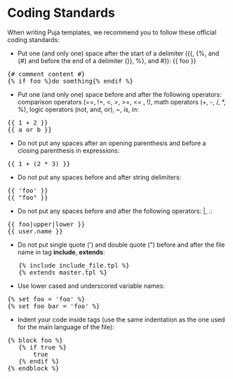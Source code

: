 Coding Standards
=======

When writing Puja templates, we recommend you to follow these official coding standards:

- Put one (and only one) space after the start of a delimiter ({{, {%, and {#) and before the end of a delimiter (}}, %}, and #}):
{{ foo }}
<pre>
{# comment content #}
{% if foo %}do somthing{% endif %}
</pre>
- Put one (and only one) space before and after the following operators: comparison operators (==, !=, <, >, >=, <= , !), math operators (+, -, /, *, %), logic operators (not, and, or), ~, is, in:
<pre>{{ 1 + 2 }}
{{ a or b }}</pre>

- Do not put any spaces after an opening parenthesis and before a closing parenthesis in expressions:
<pre>{{ 1 + (2 * 3) }}</pre>

- Do not put any spaces before and after string delimiters:
<pre>{{ 'foo' }}
{{ "foo" }}</pre>

- Do not put any spaces before and after the following operators: |, .:
<pre>{{ foo|upper|lower }}
{{ user.name }}</pre>

- Do not put single quote (') and double quote (") before and after the file name in tag <strong>include</strong>, <strong>extends</strong>:
<pre>
   {% include include_file.tpl %}
   {% extends master.tpl %}
</pre>

- Use lower cased and underscored variable names:
<pre>{% set foo = 'foo' %}
{% set foo_bar = 'foo' %}</pre>

- Indent your code inside tags (use the same indentation as the one used for the main language of the file):
<pre>{% block foo %}
   {% if true %}
       true
   {% endif %}
{% endblock %}
</pre>
